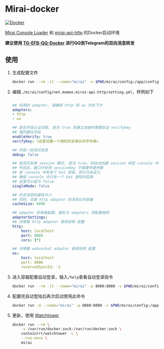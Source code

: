 # Mirai-docker

[![Docker](https://img.shields.io/docker/cloud/automated/xzsk2/mirai-docker)](https://hub.docker.com/repository/docker/xzsk2/mirai-docker)

[Mirai Console Loader](https://github.com/iTXTech/mirai-console-loader) 和 [mirai-api-http](https://github.com/project-mirai/mirai-api-http) 的Docker启动环境

**建议使用 [TG-EFB-QQ-Docker](https://github.com/xzsk2/TG-EFB-QQ-Docker) 进行QQ到Telegram的双向消息转发**

## 使用

1. 生成配置文件

    ```bash
    docker run --rm -it --name="mirai" -v $PWD/mirai/config:/app/config xzsk2/mirai-docker:latest
    ```

2. 编辑`./mirai/config/net.mamoe.mirai-api-http/setting.yml`，样例如下

    ```yaml

    ## 启用的 adapter, 请确保 http 和 ws 列在下方
    adapters:
    - http
    - ws

    ## 是否开启认证流程, 若为 true 则建立连接时需要验证 verifyKey
    ## 强烈建议开启
    enableVerify: true
    verifyKey: <这里设置一个随机的足够长的字符串>

    ## 开启一些调式信息
    debug: false

    ## 是否开启单 session 模式, 若为 true，则自动创建 session 绑定 console 中登录的 bot
    ## 开启后，接口中任何 sessionKey 不需要传递参数
    ## 若 console 中有多个 bot 登录，则行为未定义
    ## 确保 console 中只有一个 bot 登陆时启用
    ## 这里可以留为 false
    singleMode: false

    ## 历史消息的缓存大小
    ## 同时，也是 http adapter 的消息队列容量
    cacheSize: 4096

    ## adapter 的单独配置，键名与 adapters 项配置相同
    adapterSettings:
    ## 详情看 http adapter 使用说明 配置
    http:
        host: localhost
        port: 8080
        cors: [*]

    ## 详情看 websocket adapter 使用说明 配置
    ws:
        host: localhost
        port: 8080
        reservedSyncId: -1

    ```

3. 进入容器配置自动登录，输入`/help`查看自动登录指令

    ```bash
    docker run --rm -it --name="mirai" -p 8080:8080 -v $PWD/mirai/config:/app/config xzsk2/mirai-docker:latest
    ```

4. 配置完自动登陆后再次启动使用此命令

    ```bash
    docker run -d --name="mirai" -p 8080:8080 -v $PWD/mirai/config:/app/config xzsk2/mirai-docker:latest
    ```

5. 更新，使用 [Watchtower](https://github.com/containrrr/watchtower)

    ```bash
    docker run --rm \
        -v /var/run/docker.sock:/var/run/docker.sock \
        containrrr/watchtower -c \
        --run-once \
        mirai
    ```
